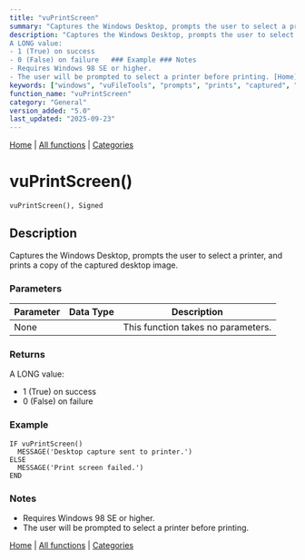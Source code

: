 ```yaml
---
title: "vuPrintScreen"
summary: "Captures the Windows Desktop, prompts the user to select a printer, and prints a copy of the captured desktop image."
description: "Captures the Windows Desktop, prompts the user to select a printer, and prints a copy of the captured desktop image. ### Parameters ### Returns
A LONG value:  
- 1 (True) on success  
- 0 (False) on failure   ### Example ### Notes
- Requires Windows 98 SE or higher.  
- The user will be prompted to select a printer before printing. [Home](../index.md) | [All functions](index.md) | [Categories](../categories/index.md)"
keywords: ["windows", "vuFileTools", "prompts", "prints", "captured", "user", "select", "general", "captures", "vuprintscreen", "Clarion", "copy"]
function_name: "vuPrintScreen"
category: "General"
version_added: "5.0"
last_updated: "2025-09-23"
---
```


[Home](../index.md) | [All functions](index.md) | [Categories](../categories/index.md)

# vuPrintScreen()

```Prototype
vuPrintScreen(), Signed
```


## Description
Captures the Windows Desktop, prompts the user to select a printer, and prints a copy of the captured desktop image.

### Parameters

| Parameter | Data Type | Description |
|-----------|-----------|-------------|
| None      |          | This function takes no parameters. |

### Returns
A LONG value:  
- 1 (True) on success  
- 0 (False) on failure  

### Example

```Clarion
IF vuPrintScreen()
  MESSAGE('Desktop capture sent to printer.')
ELSE
  MESSAGE('Print screen failed.')
END
```

### Notes
- Requires Windows 98 SE or higher.  
- The user will be prompted to select a printer before printing.

[Home](../index.md) | [All functions](index.md) | [Categories](../categories/index.md)
